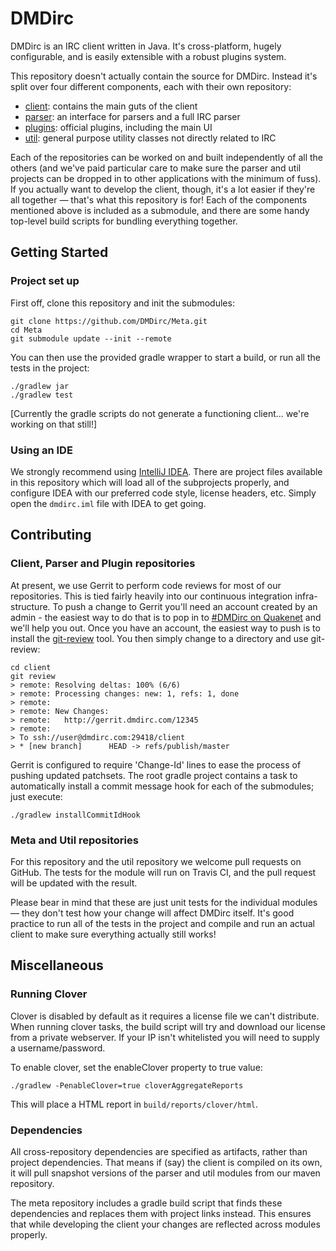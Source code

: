 DMDirc
================================================================================

DMDirc is an IRC client written in Java. It's cross-platform, hugely
configurable, and is easily extensible with a robust plugins system.

This repository doesn't actually contain the source for DMDirc. Instead it's
split over four different components, each with their own repository:

* [client](https://github.com/DMDirc/client):
  contains the main guts of the client
* [parser](https://github.com/DMDirc/parser):
  an interface for parsers and a full IRC parser
* [plugins](https://github.com/DMDirc/plugins):
  official plugins, including the main UI
* [util](https://github.com/DMDirc/util):
  general purpose utility classes not directly related to IRC

Each of the repositories can be worked on and built independently of all the
others (and we've paid particular care to make sure the parser and util projects
can be dropped in to other applications with the minimum of fuss).  If you
actually want to develop the client, though, it's a lot easier if they're all
together — that's what this repository is for! Each of the components mentioned
above is included as a submodule, and there are some handy top-level build
scripts for bundling everything together.

Getting Started
--------------------------------------------------------------------------------

### Project set up

First off, clone this repository and init the submodules:

    git clone https://github.com/DMDirc/Meta.git
    cd Meta
    git submodule update --init --remote

You can then use the provided gradle wrapper to start a build, or run all the
tests in the project:

    ./gradlew jar
    ./gradlew test

[Currently the gradle scripts do not generate a functioning client... we're
 working on that still!]

### Using an IDE

We strongly recommend using [IntelliJ IDEA](http://www.jetbrains.com/idea/).
There are project files available in this repository which will load all of the
subprojects properly, and configure IDEA with our preferred code style,
license headers, etc. Simply open the `dmdirc.iml` file with IDEA to get going.

Contributing
--------------------------------------------------------------------------------

### Client, Parser and Plugin repositories

At present, we use Gerrit to perform code reviews for most of our repositories.
This is tied fairly heavily into our continuous integration infra-structure.
To push a change to Gerrit you'll need an account created by an admin - the
easiest way to do that is to pop in to
[#DMDirc on Quakenet](irc://quakenet.org/DMDirc) and we'll help you out. Once
you have an account, the easiest way to push is to install the
[git-review](https://github.com/openstack-infra/git-review) tool. You then
simply change to a directory and use git-review:

    cd client
    git review
    > remote: Resolving deltas: 100% (6/6)
    > remote: Processing changes: new: 1, refs: 1, done
    > remote:
    > remote: New Changes:
    > remote:   http://gerrit.dmdirc.com/12345
    > remote:
    > To ssh://user@dmdirc.com:29418/client
    > * [new branch]      HEAD -> refs/publish/master

Gerrit is configured to require 'Change-Id' lines to ease the process of pushing
updated patchsets. The root gradle project contains a task to automatically
install a commit message hook for each of the submodules; just execute:

    ./gradlew installCommitIdHook

### Meta and Util repositories

For this repository and the util repository we welcome pull requests on GitHub.
The tests for the module will run on Travis CI, and the pull request will be
updated with the result.

Please bear in mind that these are just unit tests for the individual modules —
they don't test how your change will affect DMDirc itself. It's good practice
to run all of the tests in the project and compile and run an actual client to
make sure everything actually still works!

Miscellaneous
--------------------------------------------------------------------------------

### Running Clover

Clover is disabled by default as it requires a license file we can't distribute.
When running clover tasks, the build script will try and download our license
from a private webserver. If your IP isn't whitelisted you will need to supply
a username/password.

To enable clover, set the enableClover property to true value:

    ./gradlew -PenableClover=true cloverAggregateReports

This will place a HTML report in `build/reports/clover/html`.

### Dependencies

All cross-repository dependencies are specified as artifacts, rather than
project dependencies. That means if (say) the client is compiled on its own,
it will pull snapshot versions of the parser and util modules from our maven
repository.

The meta repository includes a gradle build script that finds these dependencies
and replaces them with project links instead. This ensures that while developing
the client your changes are reflected across modules properly.